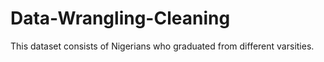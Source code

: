 # Data-Wrangling-Cleaning
This dataset consists of Nigerians who graduated from different varsities.

